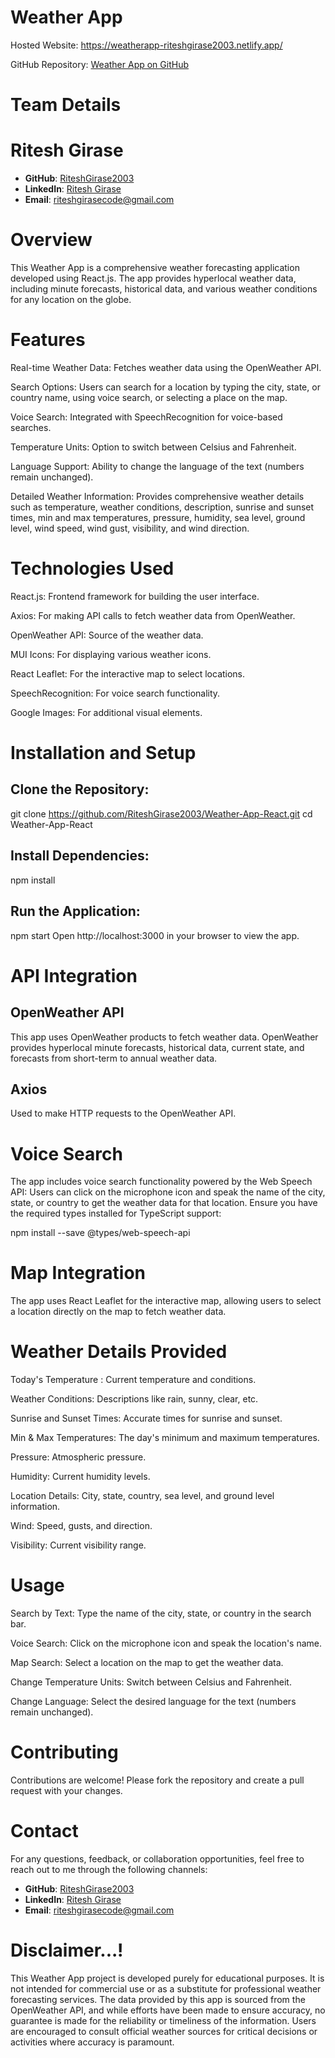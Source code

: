 # Weather App
  Hosted Website: https://weatherapp-riteshgirase2003.netlify.app/

  GitHub Repository: [Weather App on GitHub](https://github.com/RiteshGirase2003/Weather-App-React/tree/V2)

# Team Details
# Ritesh Girase
- **GitHub**: [RiteshGirase2003](https://github.com/RiteshGirase2003)
- **LinkedIn**: [Ritesh Girase](https://www.linkedin.com/in/ritesh-girase-096945255/)
- **Email**: riteshgirasecode@gmail.com

# Overview
This Weather App is a comprehensive weather forecasting application developed using React.js. The app provides hyperlocal weather data, including minute forecasts, historical data, and various weather conditions for any location on the globe.

# Features
Real-time Weather Data: Fetches weather data using the OpenWeather API.

Search Options: Users can search for a location by typing the city, state, or country name, using voice search, or selecting a place on the map.

Voice Search: Integrated with SpeechRecognition for voice-based searches.

Temperature Units: Option to switch between Celsius and Fahrenheit.

Language Support: Ability to change the language of the text (numbers remain unchanged).

Detailed Weather Information: Provides comprehensive weather details such as temperature, weather conditions, description, sunrise and sunset times, min and max temperatures, pressure, humidity, sea level, ground level, wind speed, wind gust, visibility, and wind direction.

# Technologies Used
React.js: Frontend framework for building the user interface.

Axios: For making API calls to fetch weather data from OpenWeather.

OpenWeather API: Source of the weather data.

MUI Icons: For displaying various weather icons.

React Leaflet: For the interactive map to select locations.

SpeechRecognition: For voice search functionality.

Google Images: For additional visual elements.

# Installation and Setup

## Clone the Repository:
  git clone https://github.com/RiteshGirase2003/Weather-App-React.git
  cd Weather-App-React
## Install Dependencies:
  npm install
## Run the Application:
  npm start
  Open http://localhost:3000 in your browser to view the app.

  
# API Integration
## OpenWeather API
This app uses OpenWeather products to fetch weather data. OpenWeather provides hyperlocal minute forecasts, historical data, current state, and forecasts from short-term to annual weather data.
## Axios
Used to make HTTP requests to the OpenWeather API.

# Voice Search
The app includes voice search functionality powered by the Web Speech API:
Users can click on the microphone icon and speak the name of the city, state, or country to get the weather data for that location. Ensure you have the required types installed for TypeScript support:

  npm install --save @types/web-speech-api

# Map Integration
The app uses React Leaflet for the interactive map, allowing users to select a location directly on the map to fetch weather data.

# Weather Details Provided
Today's Temperature : Current temperature and conditions.

Weather Conditions: Descriptions like rain, sunny, clear, etc.

Sunrise and Sunset Times: Accurate times for sunrise and sunset.

Min & Max Temperatures: The day's minimum and maximum temperatures.

Pressure: Atmospheric pressure.

Humidity: Current humidity levels.

Location Details: City, state, country, sea level, and ground level information.

Wind: Speed, gusts, and direction.

Visibility: Current visibility range.

# Usage
Search by Text: Type the name of the city, state, or country in the search bar.

Voice Search: Click on the microphone icon and speak the location's name.

Map Search: Select a location on the map to get the weather data.

Change Temperature Units: Switch between Celsius and Fahrenheit.

Change Language: Select the desired language for the text (numbers remain unchanged).

# Contributing
Contributions are welcome! Please fork the repository and create a pull request with your changes.


# Contact

For any questions, feedback, or collaboration opportunities, feel free to reach out to me through the following channels:

- **GitHub**: [RiteshGirase2003](https://github.com/RiteshGirase2003)
- **LinkedIn**: [Ritesh Girase](https://www.linkedin.com/in/ritesh-girase-096945255/)
- **Email**: riteshgirasecode@gmail.com



# Disclaimer...!
This Weather App project is developed purely for educational purposes. It is not intended for commercial use or as a substitute for professional weather forecasting services. The data provided by this app is sourced from the OpenWeather API, and while efforts have been made to ensure accuracy, no guarantee is made for the reliability or timeliness of the information. Users are encouraged to consult official weather sources for critical decisions or activities where accuracy is paramount.
